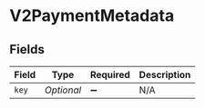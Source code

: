 # V2PaymentMetadata


## Fields

| Field              | Type               | Required           | Description        |
| ------------------ | ------------------ | ------------------ | ------------------ |
| `key`              | *Optional<String>* | :heavy_minus_sign: | N/A                |